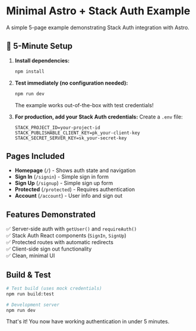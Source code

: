 # Minimal Astro + Stack Auth Example

A simple 5-page example demonstrating Stack Auth integration with Astro.

## 🚀 5-Minute Setup

1. **Install dependencies:**
   ```bash
   npm install
   ```

2. **Test immediately (no configuration needed):**
   ```bash
   npm run dev
   ```
   The example works out-of-the-box with test credentials!

3. **For production, add your Stack Auth credentials:**
   Create a `.env` file:
   ```env
   STACK_PROJECT_ID=your-project-id
   STACK_PUBLISHABLE_CLIENT_KEY=pk_your-client-key  
   STACK_SECRET_SERVER_KEY=sk_your-secret-key
   ```

## Pages Included

- **Homepage** (`/`) - Shows auth state and navigation
- **Sign In** (`/signin`) - Simple sign in form
- **Sign Up** (`/signup`) - Simple sign up form  
- **Protected** (`/protected`) - Requires authentication
- **Account** (`/account`) - User info and sign out

## Features Demonstrated

✅ Server-side auth with `getUser()` and `requireAuth()`  
✅ Stack Auth React components (`SignIn`, `SignUp`)  
✅ Protected routes with automatic redirects  
✅ Client-side sign out functionality  
✅ Clean, minimal UI  

## Build & Test

```bash
# Test build (uses mock credentials)
npm run build:test

# Development server
npm run dev
```

That's it! You now have working authentication in under 5 minutes.
